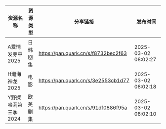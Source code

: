| 资源名称         | 资源类型 | 分享链接                                | 发布时间                |
| ------------ | ---- | ----------------------------------- | ------------------- |
| A爱情发芽中2025   | 日韩剧集 | https://pan.quark.cn/s/f8732bec2f63 | 2025-03-02 08:02:27 |
| H瀚海神龙2025    | 电影   | https://pan.quark.cn/s/3e2553cb1d77 | 2025-03-02 08:02:18 |
| Y野探哈莉第三季2024 | 欧美剧集 | https://pan.quark.cn/s/91df0886f95a | 2025-03-02 08:02:10 |
